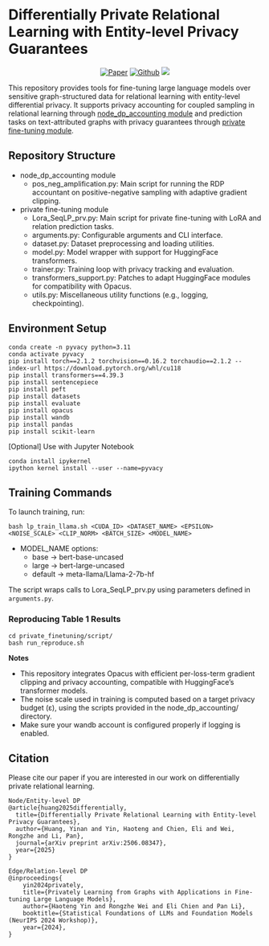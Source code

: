 # Differentially Private Relational Learning with Entity-level Privacy Guarantees

<p align="center">
    <a href="https://arxiv.org/abs/2506.08347"><img src="https://img.shields.io/badge/-Paper-grey?logo=read%20the%20docs&logoColor=green" alt="Paper"></a>
    <a href="https://github.com/Graph-COM/Node_DP"><img src="https://img.shields.io/badge/-Github-grey?logo=github" alt="Github"></a>
    <a href="https://github.com/Graph-COM/PvGaLM/blob/main/LICENSE"><img src="https://img.shields.io/badge/License-Apache%202.0-red.svg"></a>
</p>

This repository provides tools for fine-tuning large language models over sensitive graph-structured data for relational learning with entity-level differential privacy. It supports privacy accounting for coupled sampling in relational learning through [node_dp_accounting module](https://github.com/Graph-COM/Node_DP/tree/master/node_dp_accounting) and prediction tasks on text-attributed graphs with privacy guarantees through [private fine-tuning module](https://github.com/Graph-COM/Node_DP/tree/master/private_finetuning).

## Repository Structure
- node_dp_accounting module
  - pos_neg_amplification.py: Main script for running the RDP accountant on positive-negative sampling with adaptive gradient clipping.
- private fine-tuning module
  - Lora_SeqLP_prv.py: Main script for private fine-tuning with LoRA and relation prediction tasks.
  - arguments.py: Configurable arguments and CLI interface.
  - dataset.py: Dataset preprocessing and loading utilities.
  - model.py: Model wrapper with support for HuggingFace transformers.
  - trainer.py: Training loop with privacy tracking and evaluation.
  - transformers_support.py: Patches to adapt HuggingFace modules for compatibility with Opacus.
  - utils.py: Miscellaneous utility functions (e.g., logging, checkpointing).

## Environment Setup
```
conda create -n pyvacy python=3.11
conda activate pyvacy
pip install torch==2.1.2 torchvision==0.16.2 torchaudio==2.1.2 --index-url https://download.pytorch.org/whl/cu118
pip install transformers==4.39.3
pip install sentencepiece
pip install peft
pip install datasets
pip install evaluate
pip install opacus
pip install wandb
pip install pandas
pip install scikit-learn
```

[Optional] Use with Jupyter Notebook

```
conda install ipykernel
ipython kernel install --user --name=pyvacy
```

## Training Commands
To launch training, run:
```
bash lp_train_llama.sh <CUDA_ID> <DATASET_NAME> <EPSILON> <NOISE_SCALE> <CLIP_NORM> <BATCH_SIZE> <MODEL_NAME>
```
-  MODEL_NAME options:
	- base -> bert-base-uncased
	- large -> bert-large-uncased
	- default -> meta-llama/Llama-2-7b-hf 

The script wraps calls to Lora_SeqLP_prv.py using parameters defined in `arguments.py`.

### Reproducing Table 1 Results
```
cd private_finetuning/script/
bash run_reproduce.sh
```

**Notes**
- This repository integrates Opacus with efficient per-loss-term gradient clipping and privacy accounting, compatible with HuggingFace’s transformer models.
- The noise scale used in training is computed based on a target privacy budget (ε), using the scripts provided in the node_dp_accounting/ directory.
- Make sure your wandb account is configured properly if logging is enabled.

## Citation
Please cite our paper if you are interested in our work on differentially private relational learning.
```
Node/Entity-level DP
@article{huang2025differentially,
  title={Differentially Private Relational Learning with Entity-level Privacy Guarantees},
  author={Huang, Yinan and Yin, Haoteng and Chien, Eli and Wei, Rongzhe and Li, Pan},
  journal={arXiv preprint arXiv:2506.08347},
  year={2025}
}

Edge/Relation-level DP
@inproceedings{
    yin2024privately,
    title={Privately Learning from Graphs with Applications in Fine-tuning Large Language Models},
    author={Haoteng Yin and Rongzhe Wei and Eli Chien and Pan Li},
    booktitle={Statistical Foundations of LLMs and Foundation Models (NeurIPS 2024 Workshop)},
    year={2024},
}
```

